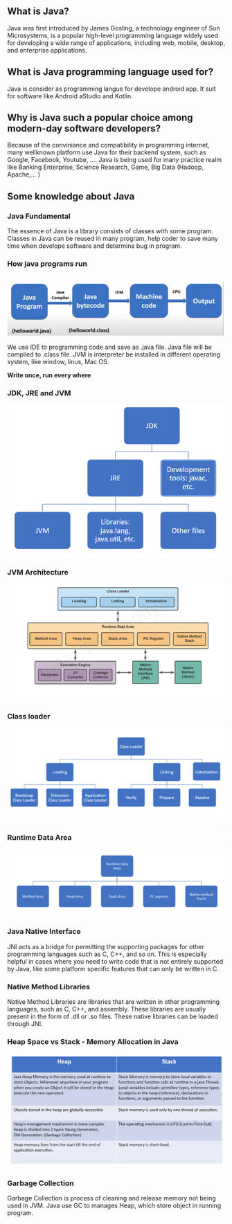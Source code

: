## What is Java?

Java was first introduced by James Gosling, a technology engineer of Sun Microsystems, is a popular high-level programming language widely used for developing a wide range of applications, including web, mobile, desktop, and enterprise applications.

## What is Java programming language used for?

Java is consider as programming langue for develope  android app. It suit for software like Android aStudio and Kotlin.

## Why is Java such a popular choice among modern-day software developers?

Because of the conviniance and compatibility in programming internet, many wellknown platform use Java for their backend system, such as Google, Facebook, Youtube, .... Java is being used for many practice realm like Banking Enterprise, Science Research, Game, Big Data (Hadoop, Apache,... )

## Some knowledge about Java

### Java Fundamental

The essence of Java is a library consists of classes with some program. Classes in Java can be reused in many program, help coder to save many time when develope software and determine bug in program.

### How java programs run

![1684398512859](image/README/1684398512859.png)

We use IDE to programming code and save as .java file. Java file will be complied to  .class file. JVM is interpreter be installed in different operating system, like window, linus, Mac OS.

**Write once, run every where**

### JDK, JRE and JVM

![1684378234683](image/README/1684378234683.png)

### JVM Architecture

![1684398796400](image/README/1684398796400.png)

### Class loader

![1684398835029](image/README/1684398835029.png)

### Runtime Data Area

![1684398870293](image/README/1684398870293.png)

### Java Native Interface

JNI acts as a bridge for permitting the supporting packages for other programming languages such as C, C++, and so on. This is especially helpful in cases where you need to write code that is not entirely supported by Java, like some platform specific features that can only be written in C.

### Native Method Libraries

Native Method Libraries are libraries that are written in other programming languages, such as C, C++, and assembly. These libraries are usually present in the form of .dll or .so files. These native libraries can be loaded through JNI.

### Heap Space vs Stack - Memory Allocation in Java

![1684399450846](image/README/1684399450846.png)


### Garbage Collection
Garbage Collection is process of cleaning and release memory not being used in JVM. Java use GC to manages Heap, which store object in running program.